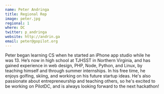 ```yaml
---
name: Peter Andringa
title: Regional Rep
image: peter.jpg
regional: 1
where: DC
twitter: p_andringa
website: http://andrin.ga
email: peter@gopilot.org
---
```

Peter began learning CS when he started an iPhone app studio while he was 13. He’s now in high school at TJHSST in Northern Virginia, and has gained experience in web design, PHP, Node, Python, and Linux, by teaching himself and through summer internships. In his free time, he enjoys golfing, skiing, and working on his future startup ideas. He's also passionate about entrepreneurship and teaching others, so he's excited to be working on PilotDC, and is always looking forward to the next hackathon!
